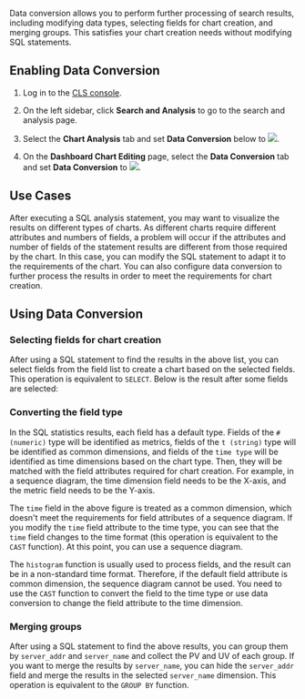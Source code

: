 Data conversion allows you to perform further processing of search results, including modifying data types, selecting fields for chart creation, and merging groups. This satisfies your chart creation needs without modifying SQL statements.

## Enabling Data Conversion

1. Log in to the [CLS console](https://console.cloud.tencent.com/cls).
2. On the left sidebar, click **Search and Analysis** to go to the search and analysis page.
3. Select the **Chart Analysis** tab and set **Data Conversion** below to ![](https://qcloudimg.tencent-cloud.cn/raw/90402f86446bf0509031d128da8dddc9.png).

4. On the **Dashboard Chart Editing** page, select the **Data Conversion** tab and set **Data Conversion** to ![](https://qcloudimg.tencent-cloud.cn/raw/90402f86446bf0509031d128da8dddc9.png).


## Use Cases



After executing a SQL analysis statement, you may want to visualize the results on different types of charts. As different charts require different attributes and numbers of fields, a problem will occur if the attributes and number of fields of the statement results are different from those required by the chart. In this case, you can modify the SQL statement to adapt it to the requirements of the chart. You can also configure data conversion to further process the results in order to meet the requirements for chart creation.

## Using Data Conversion

### Selecting fields for chart creation


After using a SQL statement to find the results in the above list, you can select fields from the field list to create a chart based on the selected fields. This operation is equivalent to `SELECT`. Below is the result after some fields are selected:

### Converting the field type



In the SQL statistics results, each field has a default type. Fields of the `# (numeric)` type will be identified as metrics, fields of the `t (string)` type will be identified as common dimensions, and fields of the `time type` will be identified as time dimensions based on the chart type. Then, they will be matched with the field attributes required for chart creation. For example, in a sequence diagram, the time dimension field needs to be the X-axis, and the metric field needs to be the Y-axis.

The `time` field in the above figure is treated as a common dimension, which doesn't meet the requirements for field attributes of a sequence diagram. If you modify the `time` field attribute to the time type, you can see that the `time` field changes to the time format (this operation is equivalent to the `CAST` function). At this point, you can use a sequence diagram.

The `histogram` function is usually used to process fields, and the result can be in a non-standard time format. Therefore, if the default field attribute is common dimension, the sequence diagram cannot be used. You need to use the `CAST` function to convert the field to the time type or use data conversion to change the field attribute to the time dimension.



### Merging groups



After using a SQL statement to find the above results, you can group them by `server_addr` and `server_name` and collect the PV and UV of each group. If you want to merge the results by `server_name`, you can hide the `server_addr` field and merge the results in the selected `server_name` dimension. This operation is equivalent to the `GROUP BY` function.
